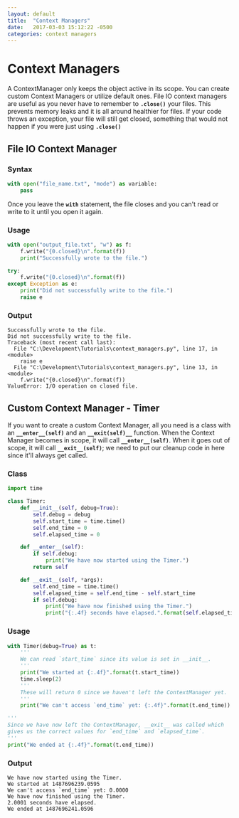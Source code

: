 ```yaml
---
layout: default
title:  "Context Managers"
date:   2017-03-03 15:12:22 -0500
categories: context managers
---
```

# Context Managers

A ContextManager only keeps the object active in its scope. You can create custom Context Managers or utilize default ones. File IO context managers are useful as you never have to remember to **`.close()`** your files. This prevents memory leaks and it is all around healthier for files. If your code throws an exception, your file will still get closed, something that would not happen if you were just using **`.close()`**

## File IO Context Manager
### Syntax
```python
with open("file_name.txt", "mode") as variable:
    pass
```

Once you leave the **`with`** statement, the file closes and you can't read or write to it until you open it again.


### Usage
```python
with open("output_file.txt", "w") as f:
    f.write("{0.closed}\n".format(f))
    print("Successfully wrote to the file.")

try:
    f.write("{0.closed}\n".format(f))
except Exception as e:
    print("Did not successfully write to the file.")
    raise e
```


### Output
```
Successfully wrote to the file.
Did not successfully write to the file.
Traceback (most recent call last):
  File "C:\Development\Tutorials\context_managers.py", line 17, in <module>
    raise e
  File "C:\Development\Tutorials\context_managers.py", line 13, in <module>
    f.write("{0.closed}\n".format(f))
ValueError: I/O operation on closed file.
```

## Custom Context Manager - Timer

If you want to create a custom Context Manager, all you need is a class with an **`__enter__(self)`** and an **`__exit(self)__`** function. When the Context Manager becomes in scope, it will call **`__enter__(self)`**. When it goes out of scope, it will call **`__exit__(self)`**; we need to put our cleanup code in here since it'll always get called.

### Class
```python
import time

class Timer:
    def __init__(self, debug=True):
        self.debug = debug
        self.start_time = time.time()
        self.end_time = 0
        self.elapsed_time = 0

    def __enter__(self):
        if self.debug:
            print("We have now started using the Timer.")
        return self

    def __exit__(self, *args):
        self.end_time = time.time()
        self.elapsed_time = self.end_time - self.start_time
        if self.debug:
            print("We have now finished using the Timer.")
            print("{:.4f} seconds have elapsed.".format(self.elapsed_time))
```

### Usage
```python
with Timer(debug=True) as t:
    '''
    We can read `start_time` since its value is set in __init__.
    '''
    print("We started at {:.4f}".format(t.start_time))
    time.sleep(2)
    '''
    These will return 0 since we haven't left the ContextManager yet.
    '''
    print("We can't access `end_time` yet: {:.4f}".format(t.end_time))

'''
Since we have now left the ContextManager, __exit__ was called which
gives us the correct values for `end_time` and `elapsed_time`.
'''
print("We ended at {:.4f}".format(t.end_time))

```

### Output
```
We have now started using the Timer.
We started at 1487696239.0595
We can't access `end_time` yet: 0.0000
We have now finished using the Timer.
2.0001 seconds have elapsed.
We ended at 1487696241.0596
```
